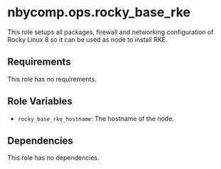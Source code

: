 nbycomp.ops.rocky_base_rke
=========

This role setups all packages, firewall and networking configuration of Rocky Linux 8 so it can be used as node to install RKE.

Requirements
------------

This role has no requirements.

Role Variables
--------------

- `rocky_base_rke_hostname`: The hostname of the node.

Dependencies
------------

This role has no dependencies.
